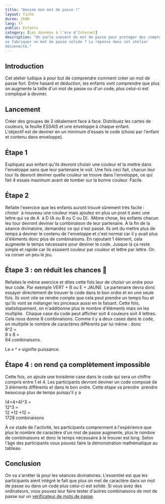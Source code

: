 ```yaml
---
title: "Devine mon mot de passe !"
layout: fiche
duree: 2h00
lang: fr
public: Enfants
category: [Les données à l'ère d'Internet]
description: "On parle souvent de mot de passe pour protéger des comptes. Mais comment
se fabriquer un mot de passe solide ? La réponse dans cet atelier
déconnecté."
---
```


Introduction
------------

Cet atelier ludique à pour but de comprendre comment créer un mot de
passe fort. Entre hasard et déduction, les enfants vont comprendre que
plus on augmente la taille d'un mot de passe ou d'un code, plus celui-ci
est compliqué à deviner.

Lancement
---------

Créer des groupes de 2 idéalement face à face. Distribuez les cartes de
couleurs, la feuille ESSAIS et une enveloppe à chaque enfant.\
L'objectif est de deviner en un minimum d'essais le code (choisi par
l'enfant et contenu dans enveloppe).

Étape 1
--------

Expliquez aux enfant qu'ils devront choisir une couleur et la mettre
dans l'enveloppe sans que leur partenaire le voit. Une fois ceci fait,
chacun leur tour ils devront deviner quelle couleur se trouve dans
l'enveloppe, ce qui fait 4 essais maximum avant de tomber sur la bonne
couleur. Facile.

Étape 2
--------

Refaite l'exercice que les enfants auront trouvé sûrement très facile :
choisir  à nouveau une couleur mais ajoutez en plus un post it avec une
lettre qui va de A  à D (A ou B ou C ou D).  Même chose, les enfants
chacun leu tour devront deviner la combinaison de leur partenaire. À la
fin de la séance divinatoire, demandez ce qui s'est passé. Ils ont du
mettre plus de temps à deviner le contenu de l'enveloppe et c'est normal
car il y avait plus d'éléments donc plus de combinaisons. En rajoutant 1
élément, cela augmente le temps nécessaire pour deviner le code. Jusque
là ça reste simple et rapide car ils essaient couleur par couleur et
lettre par lettre. On va corser un peu le jeu.

Étape 3 : on réduit les chances 🙂
--------------------------------

Refaites le même exercice et dites cette fois leur de choisir un ordre
pour leur code. Par exemple VERT + B ou E + JAUNE  Le partenaire devra
donc essayer directement de trouver le code dans le bon ordre et en une
seule fois. Ils vont vite se rendre compte que cela peut prendre un
temps fou et qu'ils vont se mélanger les pinceaux aussi en le faisant.
Cette fois, statistiquement, on n'additionne plus le nombre d'éléments
mais on les multiplie.  Chaque case du code peut afficher soit 4
couleurs soit 4 lettres. Cela nous donne 8 combinaisons. Comme il y a
deux cases dans le code, on multiplie le nombre de caractères différents
par lui même : donc\
8\^2 =\
8 x 8 =\
64 combinaisons.

Le « \^ » signifie puissance.

Étape 4 : on rend ça complètement impossible
-------------------------------------------

Cette fois, on ajoute une troisième case dans le code qui sera un
chiffre compris entre 1 et 4. Les participants devront deviner un code
composé de 3 éléments différents et dans le bon ordre. Cette étape va
prendre  prendre beaucoup plus de temps puisqu'il y a

(4+4+4)\^3 =\
12\^3 =\
12 \*12 \*12 =\
1728 combinaisons

À ce stade de l'activité, les participants comprennent à l'expérience
que plus le nombre de caractère d'un mot de passe augmente, plus le
nombre de combinaisons et donc le temps nécessaire à le trouver est
long. Selon l'âge des participants vous pouvez faire la démonstration
mathématique au tableau.

Conclusion
----------

On va s'arrêter là pour les séances divinatoires. L'essentiel est que
les  participants aient intégré le fait que plus on met de caractère
dans un mot de passe ou dans un code plus celui-ci est solide. Si vous
avez des ordinateurs, vous pouvez leur faire tester d'autres
combinaisons de mot de passe sur un [vérificateur de mots de passe]({{site.url}}/fr/verifier-la-robustesse-de-votre-mot-de-passe/).
